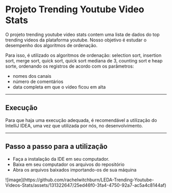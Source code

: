 <h1>Projeto Trending Youtube Video Stats</h1>
<p>O projeto trending youtube video stats contem uma lista de dados do top trending videos da plataforma youtube. Nosso objetivo é estudar o desempenho dos algoritmos de ordenação.</p>
<p>Para isso, é utilizado os algoritmos de ordenação: selection sort, insertion sort, merge sort, quick sort, quick sort mediana de 3, counting sort e heap sorte, ordenando os registros de acordo com os parâmetros:</p>
<ul>
  <li>nomes dos canais</li>
  <li>número de comentários</li>
  <li>data completa em que o vídeo ficou em alta</li>
</ul>
<hr>
<h2>Execução</h2>
<p>Para que haja uma execução adequada, é recomendável a utilização do IntelliJ IDEA, uma vez que utilizada por nós, no desenvolvimento.</p>
<hr>
<h2>Passo a passo para a utilização</h2>
<ul>
  <li>Faça a instalação da IDE em seu computador.</li>
  <li>Baixa em seu computador os arquivos do repositório</li>
  <li>Abra os arquivos baixados importando-os de sua máquina</li>
</ul>
![image](https://github.com/rachelwitchburn/LEDA-Trending-Youtube-Videos-Stats/assets/131322647/25ed46f0-3fa4-4750-92a7-ac5a4c8144af)
